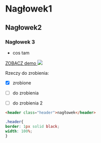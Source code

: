 

# Nagłowek1 
## Nagłowek2
### Nagłowek 3


* cos tam 


[ZOBACZ demo ](file:///C:/Users/AsusX53s/Desktop/minimo/index.html)
![](https://images.pexels.com/photos/1033313/pexels-photo-1033313.jpeg?auto=compress&cs=tinysrgb&dpr=2&h=650&w=940)

Rzeczy do zrobienia:
- [x] zrobione
- [ ] do zrobienia 
- [ ] do zrobienia 2


```html
<header class="header">nagłowek</header>

```
```css
.header{
border: 1px solid black;
width: 100%;
}
```

